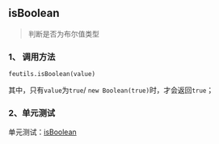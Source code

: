 ## isBoolean

> 判断是否为布尔值类型

### 1、 调用方法

```
feutils.isBoolean(value)
```

其中，只有`value`为`true`/ `new Boolean(true)`时，才会返回`true`；

### 2、单元测试

单元测试：[isBoolean](http://www.zhangyunling.com/study/feutils/#isBoolean)